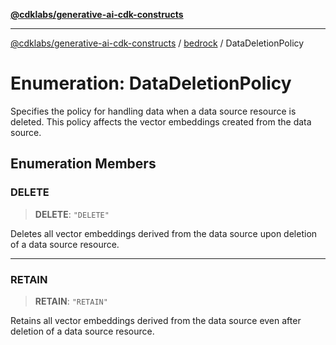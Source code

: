 [**@cdklabs/generative-ai-cdk-constructs**](../../../README.md)

***

[@cdklabs/generative-ai-cdk-constructs](../../../README.md) / [bedrock](../README.md) / DataDeletionPolicy

# Enumeration: DataDeletionPolicy

Specifies the policy for handling data when a data source resource is deleted.
This policy affects the vector embeddings created from the data source.

## Enumeration Members

### DELETE

> **DELETE**: `"DELETE"`

Deletes all vector embeddings derived from the data source upon deletion
of a data source resource.

***

### RETAIN

> **RETAIN**: `"RETAIN"`

Retains all vector embeddings derived from the data source even after
deletion of a data source resource.
